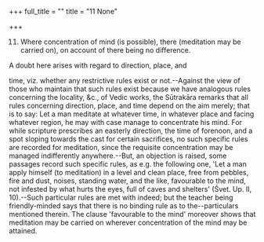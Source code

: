 +++
full_title = ""
title = "11 None"

+++


11. Where concentration of mind (is possible), there (meditation may be carried on), on account of there being no difference.

A doubt here arises with regard to direction, place, and

time, viz. whether any restrictive rules exist or not.--Against the view of those who maintain that such rules exist because we have analogous rules concerning the locality, &c., of Vedic works, the Sūtrakāra remarks that all rules concerning direction, place, and time depend on the aim merely; that is to say: Let a man meditate at whatever time, in whatever place and facing whatever region, he may with case manage to concentrate his mind. For while scripture prescribes an easterly direction, the time of forenoon, and a spot sloping towards the cast for certain sacrifices, no such specific rules are recorded for meditation, since the requisite concentration may be managed indifferently anywhere.--But, an objection is raised, some passages record such specific rules, as e.g. the following one, 'Let a man apply himself (to meditation) in a level and clean place, free from pebbles, fire and dust, noises, standing water, and the like, favourable to the mind, not infested by what hurts the eyes, full of caves and shelters' (Śvet. Up. II, 10).--Such particular rules are met with indeed; but the teacher being friendly-minded says that there is no binding rule as to the--particulars mentioned therein. The clause 'favourable to the mind' moreover shows that meditation may be carried on wherever concentration of the mind may be attained.

